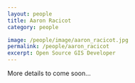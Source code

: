 ```yaml
---
layout: people
title: Aaron Racicot
category: people

image: /people/image/aaron_racicot.jpg
permalink: /people/aaron_racicot
excerpt: Open Source GIS Developer
---
```

 
More details to come soon...


